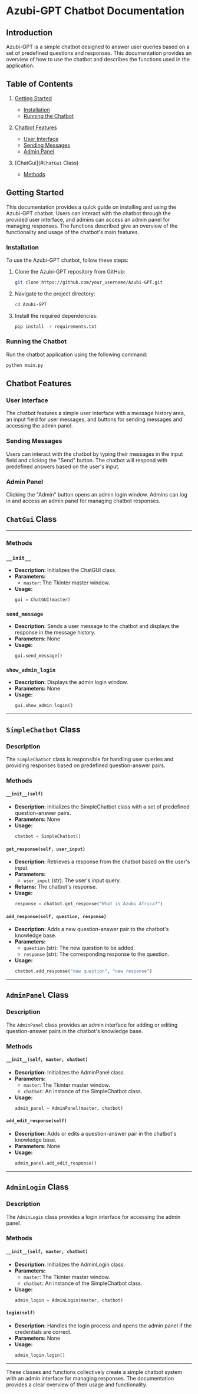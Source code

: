 # Azubi-GPT Chatbot Documentation

## Introduction

Azubi-GPT is a simple chatbot designed to answer user queries based on a set of predefined questions and responses. This documentation provides an overview of how to use the chatbot and describes the functions used in the application.

## Table of Contents

1. [Getting Started](#getting-started)
   - [Installation](#installation)
   - [Running the Chatbot](#running-the-chatbot)

2. [Chatbot Features](#chatbot-features)
   - [User Interface](#user-interface)
   - [Sending Messages](#sending-messages)
   - [Admin Panel](#admin-panel)

3. [ChatGui](#`ChatGui` Class)
   - [Methods](#Methods)


## Getting Started
This documentation provides a quick guide on installing and using the Azubi-GPT chatbot. Users can interact with the chatbot through the provided user interface, and admins can access an admin panel for managing responses. The functions described give an overview of the functionality and usage of the chatbot's main features.

### Installation

To use the Azubi-GPT chatbot, follow these steps:

1. Clone the Azubi-GPT repository from GitHub:

   ```bash
   git clone https://github.com/your_username/Azubi-GPT.git
   ```

2. Navigate to the project directory:

   ```bash
   cd Azubi-GPT
   ```

3. Install the required dependencies:

   ```bash
   pip install -r requirements.txt
   ```

### Running the Chatbot

Run the chatbot application using the following command:

```bash
python main.py
```

## Chatbot Features

### User Interface

The chatbot features a simple user interface with a message history area, an input field for user messages, and buttons for sending messages and accessing the admin panel.

### Sending Messages

Users can interact with the chatbot by typing their messages in the input field and clicking the "Send" button. The chatbot will respond with predefined answers based on the user's input.

### Admin Panel

Clicking the "Admin" button opens an admin login window. Admins can log in and access an admin panel for managing chatbot responses.

## `ChatGui` Class
- - -
### Methods

### `__init__`

- **Description:** Initializes the ChatGUI class.
- **Parameters:**
  - `master`: The Tkinter master window.
- **Usage:**
  ```python
  gui = ChatGUI(master)
  ```

### `send_message`

- **Description:** Sends a user message to the chatbot and displays the response in the message history.
- **Parameters:** None
- **Usage:**
  ```python
  gui.send_message()
  ```

### `show_admin_login`

- **Description:** Displays the admin login window.
- **Parameters:** None
- **Usage:**
  ```python
  gui.show_admin_login()
  ```


---

## `SimpleChatbot` Class

### Description

The `SimpleChatbot` class is responsible for handling user queries and providing responses based on predefined question-answer pairs.

### Methods

#### `__init__(self)`

- **Description:** Initializes the SimpleChatbot class with a set of predefined question-answer pairs.
- **Parameters:** None
- **Usage:**
  ```python
  chatbot = SimpleChatbot()
  ```

#### `get_response(self, user_input)`

- **Description:** Retrieves a response from the chatbot based on the user's input.
- **Parameters:**
  - `user_input` (str): The user's input query.
- **Returns:** The chatbot's response.
- **Usage:**
  ```python
  response = chatbot.get_response("What is Azubi Africa?")
  ```

#### `add_response(self, question, response)`

- **Description:** Adds a new question-answer pair to the chatbot's knowledge base.
- **Parameters:**
  - `question` (str): The new question to be added.
  - `response` (str): The corresponding response to the question.
- **Usage:**
  ```python
  chatbot.add_response("new question", "new response")
  ```

---

## `AdminPanel` Class

### Description

The `AdminPanel` class provides an admin interface for adding or editing question-answer pairs in the chatbot's knowledge base.

### Methods

#### `__init__(self, master, chatbot)`

- **Description:** Initializes the AdminPanel class.
- **Parameters:**
  - `master`: The Tkinter master window.
  - `chatbot`: An instance of the SimpleChatbot class.
- **Usage:**
  ```python
  admin_panel = AdminPanel(master, chatbot)
  ```

#### `add_edit_response(self)`

- **Description:** Adds or edits a question-answer pair in the chatbot's knowledge base.
- **Parameters:** None
- **Usage:**
  ```python
  admin_panel.add_edit_response()
  ```

---

## `AdminLogin` Class

### Description

The `AdminLogin` class provides a login interface for accessing the admin panel.

### Methods

#### `__init__(self, master, chatbot)`

- **Description:** Initializes the AdminLogin class.
- **Parameters:**
  - `master`: The Tkinter master window.
  - `chatbot`: An instance of the SimpleChatbot class.
- **Usage:**
  ```python
  admin_login = AdminLogin(master, chatbot)
  ```

#### `login(self)`

- **Description:** Handles the login process and opens the admin panel if the credentials are correct.
- **Parameters:** None
- **Usage:**
  ```python
  admin_login.login()
  ```

---

These classes and functions collectively create a simple chatbot system with an admin interface for managing responses. The documentation provides a clear overview of their usage and functionality.